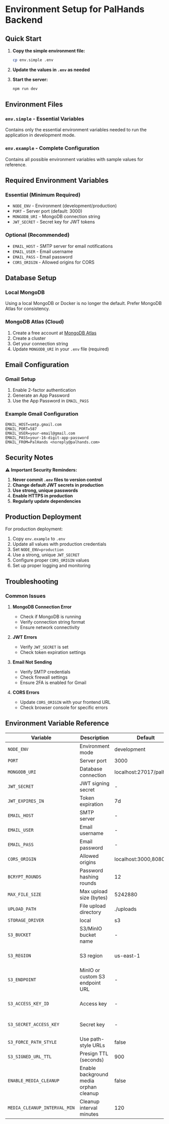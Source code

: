 # Environment Setup for PalHands Backend

## Quick Start

1. **Copy the simple environment file:**
   ```bash
   cp env.simple .env
   ```

2. **Update the values in `.env` as needed**

3. **Start the server:**
   ```bash
   npm run dev
   ```

## Environment Files

### `env.simple` - Essential Variables
Contains only the essential environment variables needed to run the application in development mode.

### `env.example` - Complete Configuration
Contains all possible environment variables with sample values for reference.

## Required Environment Variables

### Essential (Minimum Required)
- `NODE_ENV` - Environment (development/production)
- `PORT` - Server port (default: 3000)
- `MONGODB_URI` - MongoDB connection string
- `JWT_SECRET` - Secret key for JWT tokens

### Optional (Recommended)
- `EMAIL_HOST` - SMTP server for email notifications
- `EMAIL_USER` - Email username
- `EMAIL_PASS` - Email password
- `CORS_ORIGIN` - Allowed origins for CORS

## Database Setup

### Local MongoDB
Using a local MongoDB or Docker is no longer the default. Prefer MongoDB Atlas for consistency.

### MongoDB Atlas (Cloud)
1. Create a free account at [MongoDB Atlas](https://www.mongodb.com/atlas)
2. Create a cluster
3. Get your connection string
4. Update `MONGODB_URI` in your `.env` file (required)

## Email Configuration

### Gmail Setup
1. Enable 2-factor authentication
2. Generate an App Password
3. Use the App Password in `EMAIL_PASS`

### Example Gmail Configuration
```
EMAIL_HOST=smtp.gmail.com
EMAIL_PORT=587
EMAIL_USER=your-email@gmail.com
EMAIL_PASS=your-16-digit-app-password
EMAIL_FROM=PalHands <noreply@palhands.com>
```

## Security Notes

⚠️ **Important Security Reminders:**

1. **Never commit `.env` files to version control**
2. **Change default JWT secrets in production**
3. **Use strong, unique passwords**
4. **Enable HTTPS in production**
5. **Regularly update dependencies**

## Production Deployment

For production deployment:

1. Copy `env.example` to `.env`
2. Update all values with production credentials
3. Set `NODE_ENV=production`
4. Use a strong, unique `JWT_SECRET`
5. Configure proper `CORS_ORIGIN` values
6. Set up proper logging and monitoring

## Troubleshooting

### Common Issues

1. **MongoDB Connection Error**
   - Check if MongoDB is running
   - Verify connection string format
   - Ensure network connectivity

2. **JWT Errors**
   - Verify `JWT_SECRET` is set
   - Check token expiration settings

3. **Email Not Sending**
   - Verify SMTP credentials
   - Check firewall settings
   - Ensure 2FA is enabled for Gmail

4. **CORS Errors**
   - Update `CORS_ORIGIN` with your frontend URL
   - Check browser console for specific errors

## Environment Variable Reference

| Variable | Description | Default | Required |
|----------|-------------|---------|----------|
| `NODE_ENV` | Environment mode | development | Yes |
| `PORT` | Server port | 3000 | No |
| `MONGODB_URI` | Database connection | localhost:27017/palhands | Yes |
| `JWT_SECRET` | JWT signing secret | - | Yes |
| `JWT_EXPIRES_IN` | Token expiration | 7d | No |
| `EMAIL_HOST` | SMTP server | - | No |
| `EMAIL_USER` | Email username | - | No |
| `EMAIL_PASS` | Email password | - | No |
| `CORS_ORIGIN` | Allowed origins | localhost:3000,8080 | No |
| `BCRYPT_ROUNDS` | Password hashing rounds | 12 | No |
| `MAX_FILE_SIZE` | Max upload size (bytes) | 5242880 | No |
| `UPLOAD_PATH` | File upload directory | ./uploads | No | 
| `STORAGE_DRIVER` | local | s3 | minio | local | No |
| `S3_BUCKET` | S3/MinIO bucket name | - | When STORAGE_DRIVER is s3/minio |
| `S3_REGION` | S3 region | us-east-1 | When STORAGE_DRIVER is s3 |
| `S3_ENDPOINT` | MinIO or custom S3 endpoint URL | - | When STORAGE_DRIVER is minio/custom |
| `S3_ACCESS_KEY_ID` | Access key | - | When STORAGE_DRIVER is s3/minio |
| `S3_SECRET_ACCESS_KEY` | Secret key | - | When STORAGE_DRIVER is s3/minio |
| `S3_FORCE_PATH_STYLE` | Use path-style URLs | false | No |
| `S3_SIGNED_URL_TTL` | Presign TTL (seconds) | 900 | No |
| `ENABLE_MEDIA_CLEANUP` | Enable background media orphan cleanup | false | No |
| `MEDIA_CLEANUP_INTERVAL_MIN` | Cleanup interval minutes | 120 | No |
